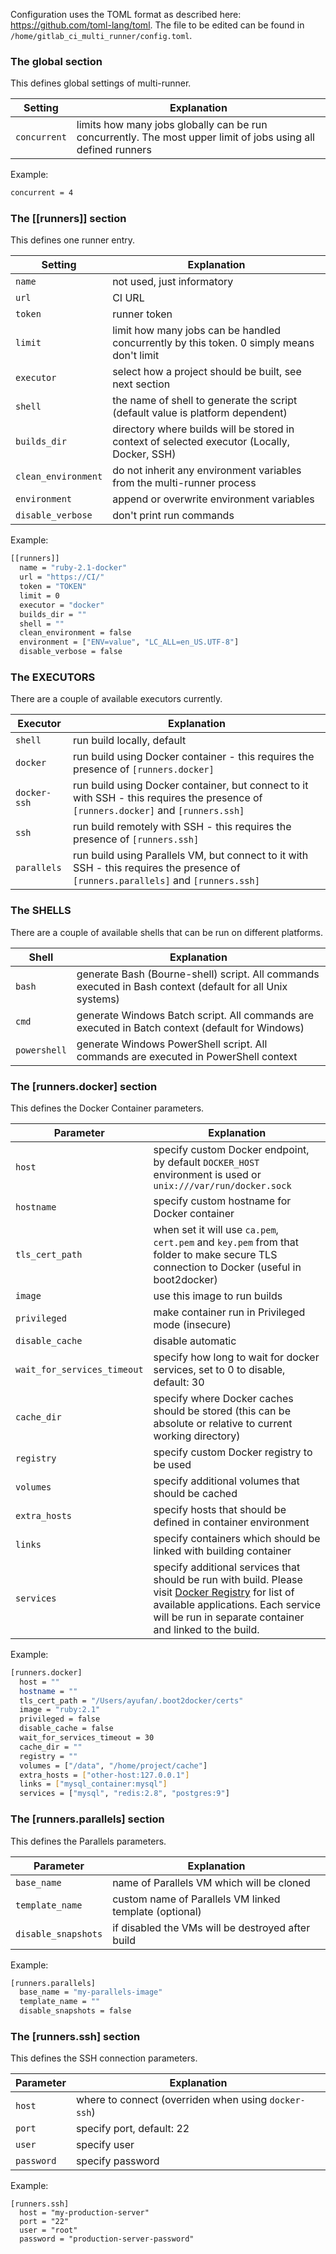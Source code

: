 Configuration uses the TOML format as described here: <https://github.com/toml-lang/toml>.
The file to be edited can be found in `/home/gitlab_ci_multi_runner/config.toml`.

### The global section

This defines global settings of multi-runner.

| Setting | Explanation |
| ------- | ----------- |
| `concurrent` | limits how many jobs globally can be run concurrently. The most upper limit of jobs using all defined runners |

Example:

```bash
concurrent = 4
```

### The [[runners]] section

This defines one runner entry.

| Setting | Explanation |
| ------- | ----------- |
| `name`              | not used, just informatory |
| `url`               | CI URL |
| `token`             | runner token |
| `limit`             | limit how many jobs can be handled concurrently by this token. 0 simply means don't limit |
| `executor`          | select how a project should be built, see next section |
| `shell`             | the name of shell to generate the script (default value is platform dependent) |
| `builds_dir`        | directory where builds will be stored in context of selected executor (Locally, Docker, SSH) |
| `clean_environment` | do not inherit any environment variables from the multi-runner process |
| `environment`       | append or overwrite environment variables |
| `disable_verbose`   | don't print run commands |

Example:

```bash
[[runners]]
  name = "ruby-2.1-docker"
  url = "https://CI/"
  token = "TOKEN"
  limit = 0
  executor = "docker"
  builds_dir = ""
  shell = ""
  clean_environment = false
  environment = ["ENV=value", "LC_ALL=en_US.UTF-8"]
  disable_verbose = false
```

### The EXECUTORS

There are a couple of available executors currently.

| Executor | Explanation |
| -------- | ----------- |
| `shell`       | run build locally, default |
| `docker`      | run build using Docker container - this requires the presence of `[runners.docker]` |
| `docker-ssh`  | run build using Docker container, but connect to it with SSH - this requires the presence of `[runners.docker]` and `[runners.ssh]` |
| `ssh`         | run build remotely with SSH - this requires the presence of `[runners.ssh]` |
| `parallels`   | run build using Parallels VM, but connect to it with SSH - this requires the presence of `[runners.parallels]` and `[runners.ssh]` |

### The SHELLS

There are a couple of available shells that can be run on different platforms.

| Shell | Explanation |
| ----- | ----------- |
| `bash`        | generate Bash (Bourne-shell) script. All commands executed in Bash context (default for all Unix systems) |
| `cmd`         | generate Windows Batch script. All commands are executed in Batch context (default for Windows) |
| `powershell`  | generate Windows PowerShell script. All commands are executed in PowerShell context |

### The [runners.docker] section

This defines the Docker Container parameters.

| Parameter | Explanation |
| --------- | ----------- |
| `host`                      | specify custom Docker endpoint, by default `DOCKER_HOST` environment is used or `unix:///var/run/docker.sock` |
| `hostname`                  | specify custom hostname for Docker container |
| `tls_cert_path`             | when set it will use `ca.pem`, `cert.pem` and `key.pem` from that folder to make secure TLS connection to Docker (useful in boot2docker) |
| `image`                     | use this image to run builds |
| `privileged`                | make container run in Privileged mode (insecure) |
| `disable_cache`             | disable automatic |
| `wait_for_services_timeout` | specify how long to wait for docker services, set to 0 to disable, default: 30 |
| `cache_dir`                 | specify where Docker caches should be stored (this can be absolute or relative to current working directory) |
| `registry`                  | specify custom Docker registry to be used |
| `volumes`                   | specify additional volumes that should be cached |
| `extra_hosts`               | specify hosts that should be defined in container environment |
| `links`                     | specify containers which should be linked with building container |
| `services`                  | specify additional services that should be run with build. Please visit [Docker Registry](https://registry.hub.docker.com/) for list of available applications. Each service will be run in separate container and linked to the build. |

Example:

```bash
[runners.docker]
  host = ""
  hostname = ""
  tls_cert_path = "/Users/ayufan/.boot2docker/certs"
  image = "ruby:2.1"
  privileged = false
  disable_cache = false
  wait_for_services_timeout = 30
  cache_dir = ""
  registry = ""
  volumes = ["/data", "/home/project/cache"]
  extra_hosts = ["other-host:127.0.0.1"]
  links = ["mysql_container:mysql"]
  services = ["mysql", "redis:2.8", "postgres:9"]
```

### The [runners.parallels] section

This defines the Parallels parameters.

| Parameter | Explanation |
| --------- | ----------- |
| `base_name`         | name of Parallels VM which will be cloned |
| `template_name`     | custom name of Parallels VM linked template (optional) |
| `disable_snapshots` | if disabled the VMs will be destroyed after build |

Example:

```bash
[runners.parallels]
  base_name = "my-parallels-image"
  template_name = ""
  disable_snapshots = false
```

### The [runners.ssh] section

This defines the SSH connection parameters.

| Parameter  | Explanation |
| ---------- | ----------- |
| `host`     | where to connect (overriden when using `docker-ssh`) |
| `port`     | specify port, default: 22 |
| `user`     | specify user |
| `password` | specify password |

Example:

```
[runners.ssh]
  host = "my-production-server"
  port = "22"
  user = "root"
  password = "production-server-password"
```
